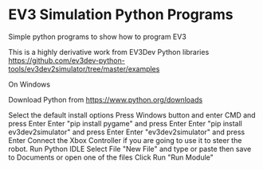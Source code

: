 # EV3 Simulation Python Programs
 Simple python programs to show how to program EV3
 
 This is a highly derivative work from EV3Dev Python libraries
 https://github.com/ev3dev-python-tools/ev3dev2simulator/tree/master/examples
 
 On Windows


  Download Python from https://www.python.org/downloads

 Select the default install options
 Press Windows button and enter CMD and press Enter
 Enter "pip install pygame" and press Enter
 Enter "pip install ev3dev2simulator" and press Enter
 Enter "ev3dev2simulator" and press Enter
 Connect the Xbox Controller if you are going to use it to steer the robot.
 Run Python IDLE
 Select File "New File" and type or paste then save to Documents
   or open one of the files
 Click Run "Run Module"
